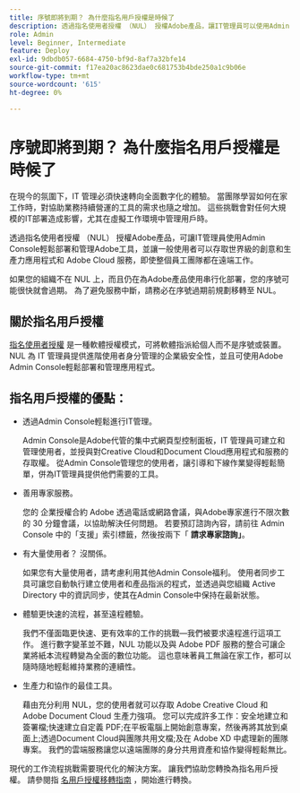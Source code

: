 ```yaml
---
title: 序號即將到期？ 為什麼指名用戶授權是時候了
description: 透過指名使用者授權 （NUL） 授權Adobe產品，讓IT管理員可以使用Admin Console輕鬆部署和管理Adobe工具，並讓使用者存取世界級的創意和生產力應用程式和 Adobe Cloud 服務，即使整個員工團隊都在遠端
role: Admin
level: Beginner, Intermediate
feature: Deploy
exl-id: 9dbdb057-6684-4750-bf9d-8af7a32bfe14
source-git-commit: f17ea20ac8623dae0c681753b4bde250a1c9b06e
workflow-type: tm+mt
source-wordcount: '615'
ht-degree: 0%

---
```


# 序號即將到期？ 為什麼指名用戶授權是時候了

在現今的氛圍下，IT 管理必須快速轉向全面數字化的體驗。 當團隊學習如何在家工作時，對協助業務持續營運的工具的需求也隨之增加。 這些挑戰會對任何大規模的IT部署造成影響，尤其在虛擬工作環境中管理用戶時。

透過指名使用者授權 （NUL） 授權Adobe產品，可讓IT管理員使用Admin Console輕鬆部署和管理Adobe工具，並讓一般使用者可以存取世界級的創意和生產力應用程式和 Adobe Cloud 服務，即使整個員工團隊都在遠端工作。

如果您的組織不在 NUL 上，而且仍在為Adobe產品使用串行化部署，您的序號可能很快就會過期。 為了避免服務中斷，請務必在序號過期前規劃移轉至 NUL。

## 關於指名用戶授權

[指名使用者授權](https://helpx.adobe.com/tw/enterprise/using/licensing.html) 是一種軟體授權模式，可將軟體指派給個人而不是序號或裝置。 NUL 為 IT 管理員提供進階使用者身分管理的企業級安全性，並且可使用Adobe Admin Console輕鬆部署和管理應用程式。

## 指名用戶授權的優點：

* 透過Admin Console輕鬆進行IT管理。

  Admin Console是Adobe代管的集中式網頁型控制面板，IT 管理員可建立和管理使用者，並授與對Creative Cloud和Document Cloud應用程式和服務的存取權。 從Admin Console管理您的使用者，讓引導和下線作業變得輕鬆簡單，併為IT管理員提供他們需要的工具。

* 善用專家服務。

  您的 企業授權合約 Adobe 透過電話或網路會議，與Adobe專家進行不限次數的 30 分鐘會議，以協助解決任何問題。 若要預訂諮詢內容，請前往 Admin Console 中的「支援」索引標籤，然後按兩下「 **請求專家諮詢」**。

* 有大量使用者？ 沒關係。

  如果您有大量使用者，請考慮利用其他Admin Console福利。 使用者同步工具可讓您自動執行建立使用者和產品指派的程式，並透過與您組織 Active Directory 中的資訊同步，使其在Admin Console中保持在最新狀態。

* 體驗更快速的流程，甚至遠程體驗。

  我們不僅面臨更快速、更有效率的工作的挑戰—我們被要求遠程進行這項工作。 進行數字變革並不難，NUL 功能以及與 Adobe PDF 服務的整合可讓企業將紙本流程轉變為全面的數位功能。 這也意味著員工無論在家工作，都可以隨時隨地輕鬆維持業務的連續性。

* 生產力和協作的最佳工具。

  藉由充分利用 NUL，您的使用者就可以存取 Adobe Creative Cloud 和 Adobe Document Cloud 生產力強項。 您可以完成許多工作：安全地建立和簽署檔;快速建立自定義 PDF;在平板電腦上開始創意專案，然後再將其放到桌面上;透過Document Cloud與團隊共用文檔;及在 Adobe XD 中處理新的團隊專案。 我們的雲端服務讓您以遠端團隊的身分共用資產和協作變得輕鬆無比。

現代的工作流程挑戰需要現代化的解決方案。 讓我們協助您轉換為指名用戶授權。 請參閱指 [名用戶授權移轉指南](https://offers.adobe.com/content/dam/offer-manager/en/na/marketing/CCE/Adobe_Named_User_Licensing_Migration_Guide.pdf) ，開始進行轉換。
